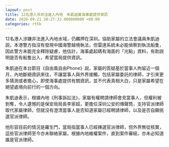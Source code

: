 ```yaml
---
layout: post
title: 12名港人涉非法進入內地　朱凱迪冀海事處提供資訊
date: 2020-09-21 20:27:33.000000000 +08:00
categories: rthk
---
```


12名港人涉嫌非法進入內地水域，仍羈押在深圳。協助家屬的立法會議員朱凱迪説，本港警方指沒有發現中國海警越境執法，但雷達系統未必能偵察到執法船隻，因此警方未能完全釋除疑慮，他估計，海事處起碼有海面的「光點」資料，有助説明是否有船隻出入，希望當局提供資訊。

朱凱迪在本台節目《自由風自由Phone》説，家屬的質疑基於當事人拘留近一個月，內地斷絕資訊來往，不讓當事人與外界接觸，包括家屬委託的律師，才引來更多猜測或者擔心，即使海事處提供有關資訊，並不代表真相大白，只是家屬希望在絕望處境向前行的一個方向。

朱凱迪表示，根據內地《刑事訴訟法》，家屬有權聘請律師會見當事人，但權利被剝奪，令人遺憾的是保安局局長李家超，更擔任深圳公安的傳聲筒，支持官派律師取代家屬律師，但就沒有澄清當事人是否知道家屬已經聘請律師，以及是否自願挑選官派律師。

他形容目前的情況是羅生門，當局指當事人已經揀選官派律師，但外界無從核實，這些官派律師至今亦未聯絡家屬，根據內地維權案件，直到案件審結，亦未必知道誰是官派律師。
